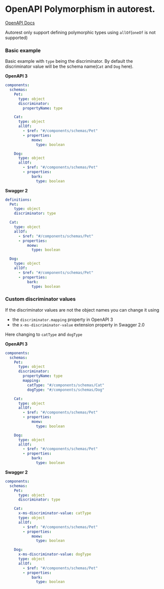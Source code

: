 # OpenAPI Polymorphism in autorest.

[OpenAPI Docs](https://swagger.io/docs/specification/data-models/inheritance-and-polymorphism/)

Autorest only support defining polymorphic types using `allOf`(`oneOf` is not supported)

### Basic example

Basic example with `type` being the discriminator. By default the discriminator value will be the schema name(`Cat` and `Dog` here).

**OpenAPI 3**

```yaml
components:
  schemas:
    Pet:
      type: object
      discriminator:
        propertyName: type

    Cat:
      type: object
      allOf:
        - $ref: "#/components/schemas/Pet"
        - properties:
            moew:
              type: boolean

    Dog:
      type: object
      allOf:
        - $ref: "#/components/schemas/Pet"
        - properties:
            bark:
              type: boolean
```

**Swagger 2**

```yaml
definitions:
  Pet:
    type: object
    discriminator: type

  Cat:
    type: object
    allOf:
      - $ref: "#/components/schemas/Pet"
      - properties:
          moew:
            type: boolean

  Dog:
    type: object
    allOf:
      - $ref: "#/components/schemas/Pet"
      - properties:
          bark:
            type: boolean
```

### Custom discriminator values

If the discriminator values are not the object names you can change it using

- the `discriminator.mapping` property in OpenAPI 3
- the `x-ms-discriminator-value` extension property in Swagger 2.0

Here changing to `catType` and `dogType`

**OpenAPI 3**

```yaml
components:
  schemas:
    Pet:
      type: object
      discriminator:
        propertyName: type
        mapping:
          catType: "#/components/schemas/Cat"
          dogType: "#/components/schemas/Dog"

    Cat:
      type: object
      allOf:
        - $ref: "#/components/schemas/Pet"
        - properties:
            moew:
              type: boolean

    Dog:
      type: object
      allOf:
        - $ref: "#/components/schemas/Pet"
        - properties:
            bark:
              type: boolean
```

**Swagger 2**

```yaml
components:
  schemas:
    Pet:
      type: object
      discriminator: type

    Cat:
      x-ms-discriminator-value: catType
      type: object
      allOf:
        - $ref: "#/components/schemas/Pet"
        - properties:
            moew:
              type: boolean

    Dog:
      x-ms-discriminator-value: dogType
      type: object
      allOf:
        - $ref: "#/components/schemas/Pet"
        - properties:
            bark:
              type: boolean
```
